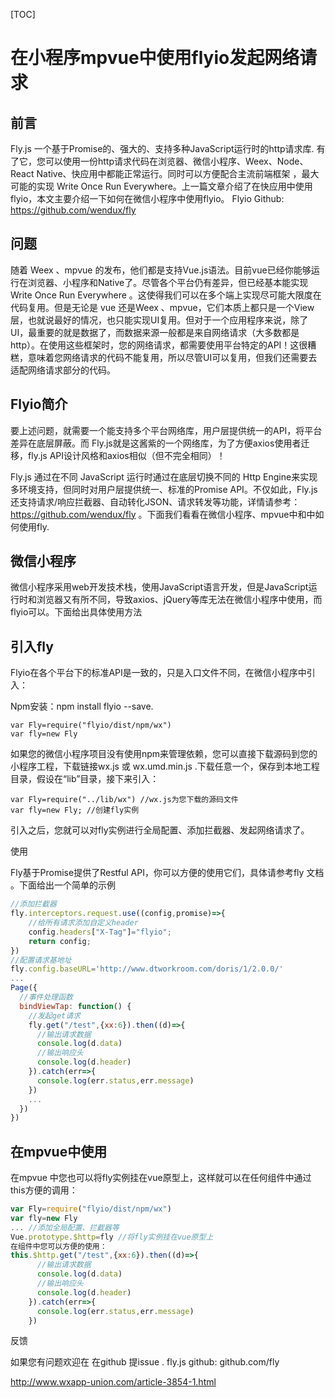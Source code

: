 [TOC]



# 在小程序mpvue中使用flyio发起网络请求

## 前言

Fly.js 一个基于Promise的、强大的、支持多种JavaScript运行时的http请求库. 有了它，您可以使用一份http请求代码在浏览器、微信小程序、Weex、Node、React Native、快应用中都能正常运行。同时可以方便配合主流前端框架 ，最大可能的实现 Write Once Run Everywhere。上一篇文章介绍了在快应用中使用flyio，本文主要介绍一下如何在微信小程序中使用flyio。
Flyio Github: https://github.com/wendux/fly

## 问题

随着 Weex 、mpvue 的发布，他们都是支持Vue.js语法。目前vue已经你能够运行在浏览器、小程序和Native了。尽管各个平台仍有差异，但已经基本能实现 Write Once Run Everywhere 。这使得我们可以在多个端上实现尽可能大限度在代码复用。但是无论是 vue 还是Weex 、mpvue，它们本质上都只是一个View层，也就说最好的情况，也只能实现UI复用。但对于一个应用程序来说，除了UI，最重要的就是数据了，而数据来源一般都是来自网络请求（大多数都是http）。在使用这些框架时，您的网络请求，都需要使用平台特定的API！这很糟糕，意味着您网络请求的代码不能复用，所以尽管UI可以复用，但我们还需要去适配网络请求部分的代码。

## Flyio简介

要上述问题，就需要一个能支持多个平台网络库，用户层提供统一的API，将平台差异在底层屏蔽。而 Fly.js就是这酱紫的一个网络库，为了方便axios使用者迁移，fly.js API设计风格和axios相似（但不完全相同）！

Fly.js 通过在不同 JavaScript 运行时通过在底层切换不同的 Http Engine来实现多环境支持，但同时对用户层提供统一、标准的Promise API。不仅如此，Fly.js还支持请求/响应拦截器、自动转化JSON、请求转发等功能，详情请参考：<https://github.com/wendux/fly> 。下面我们看看在微信小程序、mpvue中和中如何使用fly.

## 微信小程序

微信小程序采用web开发技术栈，使用JavaScript语言开发，但是JavaScript运行时和浏览器又有所不同，导致axios、jQuery等库无法在微信小程序中使用，而flyio可以。下面给出具体使用方法

## 引入fly

Flyio在各个平台下的标准API是一致的，只是入口文件不同，在微信小程序中引入：

Npm安装：npm install flyio --save.

```
var Fly=require("flyio/dist/npm/wx") 
var fly=new Fly
```

如果您的微信小程序项目没有使用npm来管理依赖，您可以直接下载源码到您的小程序工程，下载链接wx.js 或 wx.umd.min.js .下载任意一个，保存到本地工程目录，假设在“lib”目录，接下来引入：

```
var Fly=require("../lib/wx") //wx.js为您下载的源码文件
var fly=new Fly; //创建fly实例
```

引入之后，您就可以对fly实例进行全局配置、添加拦截器、发起网络请求了。

使用

Fly基于Promise提供了Restful API，你可以方便的使用它们，具体请参考fly 文档 。下面给出一个简单的示例

```js
//添加拦截器
fly.interceptors.request.use((config,promise)=>{
    //给所有请求添加自定义header
    config.headers["X-Tag"]="flyio";
    return config;
})
//配置请求基地址
fly.config.baseURL='http://www.dtworkroom.com/doris/1/2.0.0/'
...
Page({
  //事件处理函数
  bindViewTap: function() {
    //发起get请求
    fly.get("/test",{xx:6}).then((d)=>{
      //输出请求数据
      console.log(d.data)
      //输出响应头
      console.log(d.header)
    }).catch(err=>{
      console.log(err.status,err.message)
    })
    ...
  })
})
```

## 在mpvue中使用

在mpvue 中您也可以将fly实例挂在vue原型上，这样就可以在任何组件中通过this方便的调用：

```js
var Fly=require("flyio/dist/npm/wx") 
var fly=new Fly
... //添加全局配置、拦截器等
Vue.prototype.$http=fly //将fly实例挂在vue原型上
在组件中您可以方便的使用：
this.$http.get("/test",{xx:6}).then((d)=>{
      //输出请求数据
      console.log(d.data)
      //输出响应头
      console.log(d.header)
    }).catch(err=>{
      console.log(err.status,err.message)
    })
```

反馈

如果您有问题欢迎在 在github 提issue . fly.js github: github.com/fly





http://www.wxapp-union.com/article-3854-1.html